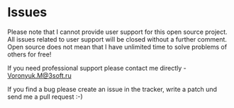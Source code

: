 # Issues

Please note that I cannot provide user support for this open source project. All issues related to user support will be closed without a further comment. Open source does not mean that I have unlimited time to solve problems of others for free!

If you need professional support please contact me directly - Voronyuk.M@3soft.ru 

If you find a bug please create an issue in the tracker, write a patch und send me a pull request :-)
